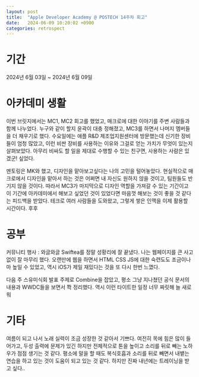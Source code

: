 ```yaml
---
layout: post
title:  "Apple Developer Academy @ POSTECH 14주차 회고"
date:   2024-06-09 10:20:02 +0900
categories: retrospect
---
```


# 기간
2024년 6월 03일 ~ 2024년 6월 09일

# 아카데미 생활
이번 브릿지에서는 MC1, MC2 회고를 했었고, 매크로에 대한 이야기를 주변 사람들과 함께 나누었다. 누구와 같이 할지 윤곽이 대충 정해졌고, MC3를 하면서 나머지 멤버들을 더 채우기로 했다. 수요일에는 애플 R&D 제조업지원센터에 방문했는데 신기한 장비들이 엄청 많았고, 이런 비싼 장비를 사용하는 이유와 그걸로 얻는 가치가 무엇이 있는지 살펴보았다. 아무리 비싸도 할 일을 제대로 수행할 수 있는 친구면, 사용하는 사람은 있겠군! 싶었다.

멘토링은 MK와 했고, 디자인을 맡아보고싶다는 나의 고민을 털어놓았다. 현실적으로 매크로에서 디자인을 맡아서 하는 것은 어쩌면 내 자신도 원하지 않을 것이고, 팀원들도 반기지 않을 것이다. 따라서 MC3가 마지막으로 디자인 역할을 가져갈 수 있는 기간이고 이 기간에 아카데미에서 해보고 싶었던 것이 있었다면 마음껏 해보는 것이 좋을 것 같다는 피드백을 받았다. 테크로 여러 사람들을 도와왔고, 그렇게 쌓은 인맥을 이제 활용할 시간이다. 후후

# 공부
커뮤니티 행사 : 와글와글 Swiftea를 정말 성황리에 잘 끝냈다. 나는 웹페이지를 큰 사고 없이 잘 마무리 했다. 오랜만에 웹을 하면서 HTML CSS JS에 대한 숙련도도 조금이나마 높일 수 있었고, 역시 iOS가 제일 재밌다는 것을 또 다시 한번 느꼈다.

다음 주 스유미식회 발표 주제로 Combine을 잡았고, 평소 그냥 지나쳤던 공식 문서의 내용과 WWDC들을 보면서 쫙 정리했다. 역시 이런 타이트한 일정 너무 짜릿해 늘 새로워

# 기타
여름이 되고 나서 노래 실력이 조금 성장한 것 같아서 기쁘다. 여전히 목에 힘은 많이 들어가고, 두성 출력에 문제가 있긴 하지만 전체적으로 톤을 높이고 소리를 뒤로 빼는 노하우가 점점 생기는 것 같다. 평소에 말을 할 때도 복식호흡과 소리를 뒤로 빼면서 내뱉는 연습을 하고 있는 것이 도움이 되고 있는 것 같다. 하지만 진짜 내년에는 트레이닝을 받고 싶다..